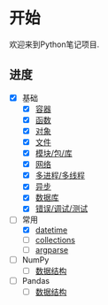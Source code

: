 # 开始

欢迎来到Python笔记项目.

## 进度

- [x] 基础
    - [x] [容器](/基础/容器)
    - [x] [函数](/基础/函数)
    - [x] [对象](/基础/对象)
    - [x] [文件](/基础/文件)
    - [x] [模块/包/库](/基础/模块)
    - [x] [网络](/基础/网络)
    - [x] [多进程/多线程](/基础/线程)
    - [x] [异步](/基础/异步)
    - [x] [数据库](/基础/数据库)
    - [x] [错误/调试/测试](/基础/调试)
- [ ] 常用
    - [x] [datetime](/常用/datetime)
    - [ ] [collections](/常用/collections)
    - [ ] [argparse](/常用/argparse)
- [ ] NumPy
    - [ ] [数据结构](/NumPy/数据结构)
- [ ] Pandas
    - [ ] [数据结构](/Pandas/数据结构)